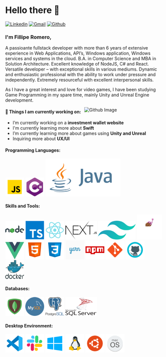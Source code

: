 # Hello there 👋
[![Linkedin](https://img.shields.io/badge/-LinkedIn-blue?style=flat&logo=Linkedin&logoColor=white)](https://www.linkedin.com/in/filliperomero/)
[![Gmail](https://img.shields.io/badge/-Gmail-c14438?style=flat&logo=Gmail&logoColor=white)](mailto:fillipe.romero@gmail.com)
[![Github](https://img.shields.io/badge/-Github-000?style=flat&logo=Github&logoColor=white)](https://github.com/filliperomero)

### I'm Fillipe Romero,
A passioante fullstack developer with more than 6 years of extensive experience in Web Applications, API’s, Windows application, Windows services and systems in the cloud. B.A. in Computer Science and MBA in Solution Architecture. Excellent knowledge of NodeJS, C# and React. Versatile developer – with exceptional skills in various mediums. Dynamic and enthusiastic professional with the ability to work under pressure and independently. Extremely resourceful with excellent interpersonal skills.

As I have a great interest and love for video games, I have been studying Game Programming in my spare time, mainly Unity and Unreal Engine development.

<img width="50%" align="right" alt="Github Image" src="https://raw.githubusercontent.com/onimur/.github/master/.resources/git-header.svg" />

#### 🌱 Things I am currently working on:
- I’m currently working on a **investment wallet website**
- I'm currently learning more about **Swift**
- I’m currently learning more about games using **Unity and Unreal**
- Inquiring more about **UX/UI**

<h4>Programming Languages:</h4>
<p align="left">
 <img style="margin: auto;" src="https://raw.githubusercontent.com/filliperomero/filliperomero/master/icons/js.png" alt=javascript width="60" height="60"/>
 <img style="margin: auto;" src="https://raw.githubusercontent.com/filliperomero/filliperomero/master/icons/csharp.svg" alt=csharp width="60" height="60"/>
 <img style="margin: auto;" src="https://raw.githubusercontent.com/filliperomero/filliperomero/master/icons/java.svg" alt=java />
</p>

<h4>Skills and Tools:</h4>
<p align="left">
	<img style="margin: auto;" src="https://raw.githubusercontent.com/filliperomero/filliperomero/master/icons/node.png" alt=node width="60" height="60"/>
  <img style="margin: auto;" src="https://raw.githubusercontent.com/filliperomero/filliperomero/master/icons/ts.png" alt=ts width="60" height="60"/>
  <img style="margin: auto;" src="https://raw.githubusercontent.com/filliperomero/filliperomero/master/icons/react.png" alt=react width="60" height="60"/>
  <img style="margin: auto;" src="https://raw.githubusercontent.com/filliperomero/filliperomero/master/icons/nextjs.svg" alt=nextjs width="100" height="60"/>
  <img style="margin: auto;" src="https://raw.githubusercontent.com/filliperomero/filliperomero/master/icons/tailwindcss.svg" alt=tailwindcss width="120" height="60"/>
  <img style="margin: auto;" src="https://raw.githubusercontent.com/filliperomero/filliperomero/master/icons/styledcomponents.png" alt=styledcomponents width="80" height="80"/>
  <img style="margin: auto;" src="https://raw.githubusercontent.com/filliperomero/filliperomero/master/icons/vue.svg" alt=vue width="60" height="55"/>
  <img style="margin: auto;" src="https://raw.githubusercontent.com/filliperomero/filliperomero/master/icons/html5.png" alt=html5 width="60" height="60"/>
  <img style="margin: auto;" src="https://raw.githubusercontent.com/filliperomero/filliperomero/master/icons/css3.png" alt=css3 width="60" height="60"/>
  <img style="margin: auto;" src="https://raw.githubusercontent.com/filliperomero/filliperomero/master/icons/yarn.png" alt=yarn width="60" height="60"/>
  <img style="margin: auto;" src="https://raw.githubusercontent.com/filliperomero/filliperomero/master/icons/npm.png" alt=npm width="60" height="60"/>
  <img style="margin: auto;" src="https://raw.githubusercontent.com/filliperomero/filliperomero/master/icons/git.png" alt=git width="60" height="60"/>
  <img style="margin: auto;" src="https://raw.githubusercontent.com/filliperomero/filliperomero/master/icons/github.png" alt=github width="60" height="60"/>
  <img style="margin: auto;" src="https://raw.githubusercontent.com/filliperomero/filliperomero/master/icons/docker.svg" alt=github width="60" height="60"/>
</p>

<h4>Databases:</h4>
<p align="left">
	<img style="margin: auto;" src="https://raw.githubusercontent.com/filliperomero/filliperomero/master/icons/mongo.png" alt=mongodb width="60" height="60"/>
  <img style="margin: auto;" src="https://raw.githubusercontent.com/filliperomero/filliperomero/master/icons/mysql.png" alt=mysql width="60" height="60"/>
  <img style="margin: auto;" src="https://raw.githubusercontent.com/filliperomero/filliperomero/master/icons/psql.png" alt=psql width="60" height="60"/>
  <img style="margin: auto;" src="https://raw.githubusercontent.com/filliperomero/filliperomero/master/icons/sql.svg" alt=sql width="100" height="60"/>
</p>

<h4>Desktop Environment:</h4>
<p align="left">
	<img style="margin: auto;" src="https://raw.githubusercontent.com/filliperomero/filliperomero/master/icons/vsc.png" alt=vscode width="60" height="60"/>
  <img style="margin: auto;" src="https://raw.githubusercontent.com/filliperomero/filliperomero/master/icons/slack.png" alt=slack width="60" height="60"/>
  <img style="margin: auto;" src="https://raw.githubusercontent.com/filliperomero/filliperomero/master/icons/win10.png" alt=windows10 width="60" height="60"/>
  <img style="margin: auto;" src="https://raw.githubusercontent.com/filliperomero/filliperomero/master/icons/linux.png" alt=linux width="60" height="60"/>
  <img style="margin: auto;" src="https://raw.githubusercontent.com/filliperomero/filliperomero/master/icons/ubuntu.png" alt=ubuntu width="60" height="60"/>
  <img style="margin: auto;" src="https://raw.githubusercontent.com/filliperomero/filliperomero/master/icons/macos.png" alt=macos width="60" height="60"/>
</p>
